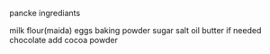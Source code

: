 pancke ingrediants

milk 
flour(maida)
eggs
baking powder
sugar
salt
oil
butter 
if needed chocolate add cocoa powder 
